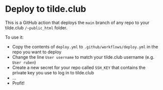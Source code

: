 # Deploy to tilde.club

This is a GitHub action that deploys the `main` branch of any repo to your tilde.club `/~public_html` folder.

To use it:

* Copy the contents of `deploy.yml` to `.github/workflows/deploy.yml` in the repo you want to deploy
* Change the line `User username` to match your tilde.club username (e.g. `User ruben`)
* Create a new secret for your repo called `SSH_KEY` that contains the private key you use to log in to tilde.club
* ...
* Profit!
